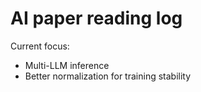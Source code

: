 # AI paper reading log

Current focus:
* Multi-LLM inference
* Better normalization for training stability
